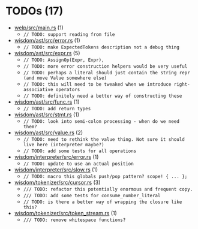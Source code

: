 # TODOs (17)
 * [welp/src/main.rs](welp/src/main.rs) (1)
   * `// TODO: support reading from file`
 * [wisdom/ast/src/error.rs](wisdom/ast/src/error.rs) (1)
   * `// TODO: make ExpectedTokens description not a debug thing`
 * [wisdom/ast/src/expr.rs](wisdom/ast/src/expr.rs) (5)
   * `// TODO: AssignOp(Expr, Expr),`
   * `// TODO: more error construction helpers would be very useful`
   * `// TODO: perhaps a literal should just contain the string repr (and move Value somewhere else)`
   * `// TODO: this will need to be tweaked when we introduce right-associative operators`
   * `// TODO: definitely need a better way of constructing these`
 * [wisdom/ast/src/func.rs](wisdom/ast/src/func.rs) (1)
   * `// TODO: add return types`
 * [wisdom/ast/src/stmt.rs](wisdom/ast/src/stmt.rs) (1)
   * `// TODO: look into semi-colon processing - when do we need them?`
 * [wisdom/ast/src/value.rs](wisdom/ast/src/value.rs) (2)
   * `// TODO: need to rethink the value thing. Not sure it should live here (interpreter maybe?)`
   * `// TODO: add some tests for all operations`
 * [wisdom/interpreter/src/error.rs](wisdom/interpreter/src/error.rs) (1)
   * `// TODO: update to use an actual position`
 * [wisdom/interpreter/src/slow.rs](wisdom/interpreter/src/slow.rs) (1)
   * `// TODO: macro this globals push/pop pattern? scope! { ... };`
 * [wisdom/tokenizer/src/cursor.rs](wisdom/tokenizer/src/cursor.rs) (3)
   * `/// TODO: refactor this potentially enormous and frequent copy.`
   * `/// TODO: add some tests for consume_number_literal`
   * `// TODO: is there a better way of wrapping the closure like this?`
 * [wisdom/tokenizer/src/token_stream.rs](wisdom/tokenizer/src/token_stream.rs) (1)
   * `/// TODO: remove whitespace functions?`

